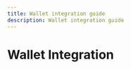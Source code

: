 ```yaml
---
title: Wallet integration guide
description: Wallet integration guide
---
```


# Wallet Integration


